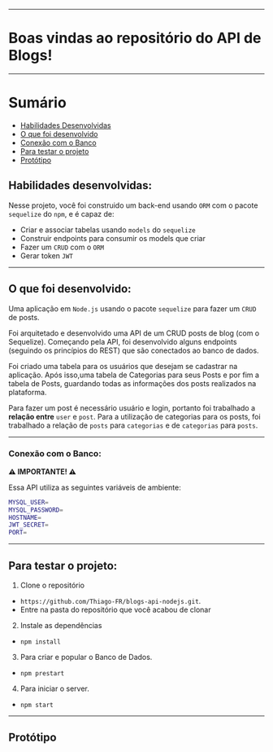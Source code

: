 
---

# Boas vindas ao repositório do API de Blogs!

---

# Sumário

- [Habilidades Desenvolvidas](#habilidades)
- [O que foi desenvolvido](#o-que-foi-desenvolvido)
- [Conexão com o Banco](#conexao-db)
- [Para testar o projeto](#testar-o-projeto)
- [Protótipo](#prototipo)


## Habilidades desenvolvidas: <a name="habilidades"></a>

Nesse projeto, você foi construido um back-end usando `ORM` com o pacote `sequelize` do `npm`, e é capaz de:
 - Criar e associar tabelas usando `models` do `sequelize`
 - Construir endpoints para consumir os models que criar 
 - Fazer um `CRUD` com o `ORM`
 - Gerar token `JWT`

---

## O que foi desenvolvido: <a name="o-que-foi-desenvolvido"></a>

Uma aplicação em `Node.js` usando o pacote `sequelize` para fazer um `CRUD` de posts.

Foi arquitetado e desenvolvido uma API de um CRUD posts de blog (com o Sequelize). Começando pela API, foi desenvolvido alguns endpoints (seguindo os princípios do REST) que são conectados ao banco de dados.

Foi criado uma tabela para os usuários que desejam se cadastrar na aplicação. Após isso,uma tabela de Categorias para seus Posts e por fim a tabela de Posts, guardando todas as informações dos posts realizados na plataforma.

Para fazer um post é necessário usuário e login, portanto foi trabalhado a **relação entre** `user` e `post`. Para a utilização de categorias para os posts, foi trabalhado a relação de `posts` para `categorias` e de `categorias` para `posts`.

---

### Conexão com o Banco: <a name="conexao-db"></a>

**⚠️ IMPORTANTE! ⚠️**

Essa API utiliza as seguintes variáveis de ambiente:

```sh
MYSQL_USER=
MYSQL_PASSWORD=
HOSTNAME=
JWT_SECRET=
PORT=
```
---

## Para testar o projeto: <a name="testar-o-projeto"></a>

1. Clone o repositório
  * `https://github.com/Thiago-FR/blogs-api-nodejs.git`.
  * Entre na pasta do repositório que você acabou de clonar

2. Instale as dependências
  * `npm install`

3. Para criar e popular o Banco de Dados.

- `npm prestart`

4. Para iniciar o server.

- `npm start`
---

## Protótipo <a name="prototipo"></a>